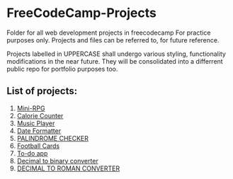 # FreeCodeCamp-Projects
Folder for all web development projects in freecodecamp
For practice purposes only.
Projects and files can be referred to, for future reference.

Projects labelled in UPPERCASE shall undergo various styling, functionality modifications in the near future. They will be consolidated into a differrent public repo for portfolio purposes too. 

## List of projects:
1. [Mini-RPG](https://obhi1kenobhi.github.io/FreeCodeCamp-Projects/rpg-dragon-repeller/)
2. [Calorie Counter](https://obhi1kenobhi.github.io/FreeCodeCamp-Projects/calorie-counter/)
3. [Music Player](https://obhi1kenobhi.github.io/FreeCodeCamp-Projects/music-player/)
4. [Date Formatter](https://obhi1kenobhi.github.io/FreeCodeCamp-Projects/date-formatter/)
5. [PALINDROME CHECKER](https://obhi1kenobhi.github.io/FreeCodeCamp-Projects/palindrome-checker/)
6. [Football Cards](https://obhi1kenobhi.github.io/FreeCodeCamp-Projects/football-cards/)
7. [To-do app](https://obhi1kenobhi.github.io/FreeCodeCamp-Projects/todo-app/)
8. [Decimal to binary converter](https://obhi1kenobhi.github.io/FreeCodeCamp-Projects/binary-converter/)
9. [DECIMAL TO ROMAN CONVERTER](https://obhi1kenobhi.github.io/FreeCodeCamp-Projects/roman-converter/)
